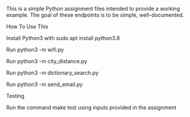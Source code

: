 This is a simple Python assignment files intended to provide a working example. The goal of these endpoints is to be simple, well-documented.

How To Use This

Install Python3 with sudo apt install python3.8

Run python3 -m wifi.py

Run python3 -m city_distance.py

Run python3 -m dictionary_search.py

Run python3 -m send_email.py

Testing

Run the command make test using inputs provided in the assignment
